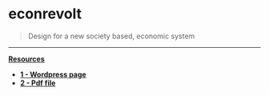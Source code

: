 # econrevolt
> Design for a new society based, economic system
<hr>

[**Resources**](#font-installation)
  * [**1 - Wordpress page**](https://hansceesopinie.wordpress.com/2018/09/15/econrevolt)
  * [**2 - Pdf file**](https://github.com/hanscees/econrevolt/blob/master/docs/EconRevolt-2018.pdf)

